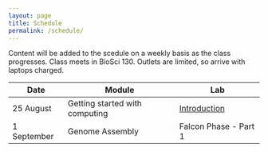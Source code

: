```yaml
---
layout: page
title: Schedule
permalink: /schedule/
---
```


Content will be added to the scedule on a weekly basis as the class progresses. Class meets in BioSci 130. Outlets are limited, so arrive with laptops charged.

|Date            |Module                          |Lab
|----------------|--------------------------------|------------------------------------------------------|
|   25 August    | Getting started with computing |  [Introduction]({{site.baseurl}}/labs/introduction/) |
|  1 September   | Genome Assembly                |  Falcon Phase - Part 1                               |